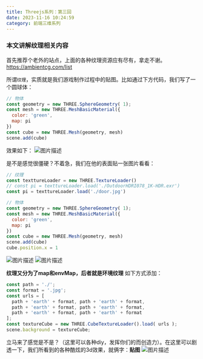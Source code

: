 ```yaml
---
title: Threejs系列：第三回
date: 2023-11-16 10:24:59
category: 前端三维系列
---
```


### 本文讲解纹理相关内容

首先推荐个老外的站点，上面的各种纹理资源应有尽有，拿走不谢。
https://ambientcg.com/list

所谓`纹理`，实质就是我们游戏制作过程中的贴图。比如通过下方代码，我们写了一个圆球体：
```javascript
// 物体
const geometry = new THREE.SphereGeometry( 1); 
const mesh = new THREE.MeshBasicMaterial({
  color: 'green',
  map: pi
})
const cube = new THREE.Mesh(geometry, mesh)
scene.add(cube)
```

效果如下：
<img src="/img/threejs3_1.jpg" alt="图片描述">

是不是感觉很僵硬？不着急，我们在他的表面贴一张图片看看：
```javascript
// 纹理
const texttureLoader = new THREE.TextureLoader()
// const pi = texttureLoader.load('./OutdoorHDRI078_1K-HDR.exr')
const pi = texttureLoader.load('./door.jpg')

// 物体
const geometry = new THREE.SphereGeometry( 1); 
const mesh = new THREE.MeshBasicMaterial({
  color: 'green',
  map: pi
})
const cube = new THREE.Mesh(geometry, mesh)
scene.add(cube)
cube.position.x = 1
```

<img src="/img/threejs3_2.jpg" alt="图片描述">
<img src="/img/threejs3_3.jpg" alt="图片描述">

**纹理又分为了map和envMap，后者就是环境纹理**
如下方式添加：
```javascript
const path = './';
const format = '.jpg';
const urls = [
  path + 'earth' + format, path + 'earth' + format,
  path + 'earth' + format, path + 'earth' + format,
  path + 'earth' + format, path + 'earth' + format
];
const textureCube = new THREE.CubeTextureLoader().load( urls );
scene.background = textureCube;
```



立马来了感觉是不是？（这里可以各种diy，发挥你们的而创造力）。在这里可以剧透一下，我们所看到的各种酷炫的3d效果，就俩字：**贴图**
<img src="/img/threejs3_4.jpg" alt="图片描述">


